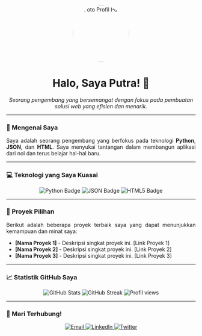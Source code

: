 <div align="center">
  <img src="https://avatars.githubusercontent.com/u/193345457?v=4" alt="Foto Profil Putra" width="150" style="border-radius: 50%;">
  <h1>Halo, Saya Putra! 👋</h1>
  <p><i>Seorang pengembang yang bersemangat dengan fokus pada pembuatan solusi web yang efisien dan menarik.</i></p>
</div>

---

### 🚀 Mengenai Saya

<p align="justify">
Saya adalah seorang pengembang yang berfokus pada teknologi <b>Python</b>, <b>JSON</b>, dan <b>HTML</b>. Saya menyukai tantangan dalam membangun aplikasi dari nol dan terus belajar hal-hal baru.
</p>

---

### 💻 Teknologi yang Saya Kuasai

<p align="center">
  <img src="https://img.shields.io/badge/Python-3670A0?style=for-the-badge&logo=python&logoColor=ffdd54" alt="Python Badge">
  <img src="https://img.shields.io/badge/JSON-000000?style=for-the-badge&logo=json&logoColor=white" alt="JSON Badge">
  <img src="https://img.shields.io/badge/HTML5-E34F26?style=for-the-badge&logo=html5&logoColor=white" alt="HTML5 Badge">
</p>

---

### 📂 Proyek Pilihan

<p align="justify">
Berikut adalah beberapa proyek terbaik saya yang dapat menunjukkan kemampuan dan minat saya:
</p>

- **[Nama Proyek 1]** - Deskripsi singkat proyek ini. [Link Proyek 1]
- **[Nama Proyek 2]** - Deskripsi singkat proyek ini. [Link Proyek 2]
- **[Nama Proyek 3]** - Deskripsi singkat proyek ini. [Link Proyek 3]

---

### 📈 Statistik GitHub Saya

<div align="center">
  <img src="https://github-readme-stats.vercel.app/api?username=your-github-username&show_icons=true&theme=radical" alt="GitHub Stats">
  <img src="https://github-readme-streak-stats.herokuapp.com/?user=your-github-username&theme=radical" alt="GitHub Streak">
  <img src="https://komarev.com/ghpvc/?username=your-github-username&color=blue" alt="Profil views">
</div>

---

### 👋 Mari Terhubung!

<p align="center">
  <a href="mailto:email-anda@gmail.com" target="_blank">
    <img src="https://img.shields.io/badge/Email-D14836?style=for-the-badge&logo=gmail&logoColor=white" alt="Email">
  </a>
  <a href="[Link LinkedIn Anda]" target="_blank">
    <img src="https://img.shields.io/badge/LinkedIn-0077B5?style=for-the-badge&logo=linkedin&logoColor=white" alt="LinkedIn">
  </a>
  <a href="[Link Twitter Anda]" target="_blank">
    <img src="https://img.shields.io/badge/Twitter-1DA1F2?style=for-the-badge&logo=twitter&logoColor=white" alt="Twitter">
  </a>
</p>
